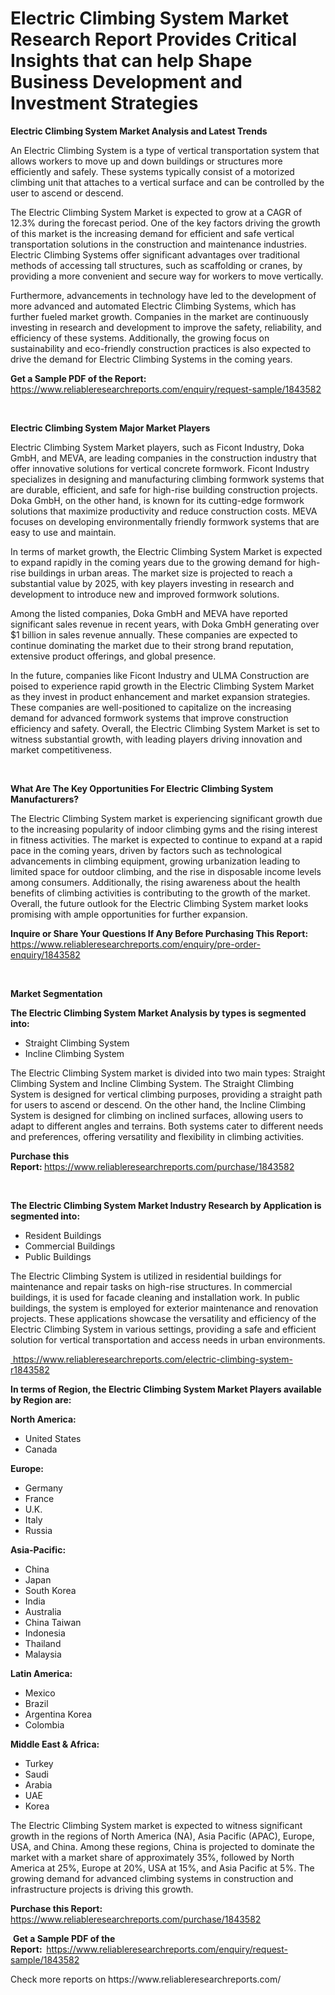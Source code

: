 <p><h1>Electric Climbing System Market Research Report Provides Critical Insights that can help Shape Business Development and Investment Strategies</h1></p><p><strong>Electric Climbing System Market Analysis and Latest Trends</strong></p>
<p><p>An Electric Climbing System is a type of vertical transportation system that allows workers to move up and down buildings or structures more efficiently and safely. These systems typically consist of a motorized climbing unit that attaches to a vertical surface and can be controlled by the user to ascend or descend.</p><p>The Electric Climbing System Market is expected to grow at a CAGR of 12.3% during the forecast period. One of the key factors driving the growth of this market is the increasing demand for efficient and safe vertical transportation solutions in the construction and maintenance industries. Electric Climbing Systems offer significant advantages over traditional methods of accessing tall structures, such as scaffolding or cranes, by providing a more convenient and secure way for workers to move vertically.</p><p>Furthermore, advancements in technology have led to the development of more advanced and automated Electric Climbing Systems, which has further fueled market growth. Companies in the market are continuously investing in research and development to improve the safety, reliability, and efficiency of these systems. Additionally, the growing focus on sustainability and eco-friendly construction practices is also expected to drive the demand for Electric Climbing Systems in the coming years.</p></p>
<p><strong>Get a Sample PDF of the Report:&nbsp;</strong> <a href="https://www.reliableresearchreports.com/enquiry/request-sample/1843582">https://www.reliableresearchreports.com/enquiry/request-sample/1843582</a></p>
<p>&nbsp;</p>
<p><strong>Electric Climbing System Major Market Players</strong></p>
<p><p>Electric Climbing System Market players, such as Ficont Industry, Doka GmbH, and MEVA, are leading companies in the construction industry that offer innovative solutions for vertical concrete formwork. Ficont Industry specializes in designing and manufacturing climbing formwork systems that are durable, efficient, and safe for high-rise building construction projects. Doka GmbH, on the other hand, is known for its cutting-edge formwork solutions that maximize productivity and reduce construction costs. MEVA focuses on developing environmentally friendly formwork systems that are easy to use and maintain.</p><p>In terms of market growth, the Electric Climbing System Market is expected to expand rapidly in the coming years due to the growing demand for high-rise buildings in urban areas. The market size is projected to reach a substantial value by 2025, with key players investing in research and development to introduce new and improved formwork solutions.</p><p>Among the listed companies, Doka GmbH and MEVA have reported significant sales revenue in recent years, with Doka GmbH generating over $1 billion in sales revenue annually. These companies are expected to continue dominating the market due to their strong brand reputation, extensive product offerings, and global presence.</p><p>In the future, companies like Ficont Industry and ULMA Construction are poised to experience rapid growth in the Electric Climbing System Market as they invest in product enhancement and market expansion strategies. These companies are well-positioned to capitalize on the increasing demand for advanced formwork systems that improve construction efficiency and safety. Overall, the Electric Climbing System Market is set to witness substantial growth, with leading players driving innovation and market competitiveness.</p></p>
<p>&nbsp;</p>
<p><strong>What Are The Key Opportunities For Electric Climbing System Manufacturers?</strong></p>
<p><p>The Electric Climbing System market is experiencing significant growth due to the increasing popularity of indoor climbing gyms and the rising interest in fitness activities. The market is expected to continue to expand at a rapid pace in the coming years, driven by factors such as technological advancements in climbing equipment, growing urbanization leading to limited space for outdoor climbing, and the rise in disposable income levels among consumers. Additionally, the rising awareness about the health benefits of climbing activities is contributing to the growth of the market. Overall, the future outlook for the Electric Climbing System market looks promising with ample opportunities for further expansion.</p></p>
<p><strong>Inquire or Share Your Questions If Any Before Purchasing This Report:</strong> <a href="https://www.reliableresearchreports.com/enquiry/pre-order-enquiry/1843582">https://www.reliableresearchreports.com/enquiry/pre-order-enquiry/1843582</a></p>
<p>&nbsp;</p>
<p><strong>Market Segmentation</strong></p>
<p><strong>The Electric Climbing System Market Analysis by types is segmented into:</strong></p>
<p><ul><li>Straight Climbing System</li><li>Incline Climbing System</li></ul></p>
<p><p>The Electric Climbing System market is divided into two main types: Straight Climbing System and Incline Climbing System. The Straight Climbing System is designed for vertical climbing purposes, providing a straight path for users to ascend or descend. On the other hand, the Incline Climbing System is designed for climbing on inclined surfaces, allowing users to adapt to different angles and terrains. Both systems cater to different needs and preferences, offering versatility and flexibility in climbing activities.</p></p>
<p><strong>Purchase this Report:&nbsp;</strong><a href="https://www.reliableresearchreports.com/purchase/1843582">https://www.reliableresearchreports.com/purchase/1843582</a></p>
<p>&nbsp;</p>
<p><strong>The Electric Climbing System Market Industry Research by Application is segmented into:</strong></p>
<p><ul><li>Resident Buildings</li><li>Commercial Buildings</li><li>Public Buildings</li></ul></p>
<p><p>The Electric Climbing System is utilized in residential buildings for maintenance and repair tasks on high-rise structures. In commercial buildings, it is used for facade cleaning and installation work. In public buildings, the system is employed for exterior maintenance and renovation projects. These applications showcase the versatility and efficiency of the Electric Climbing System in various settings, providing a safe and efficient solution for vertical transportation and access needs in urban environments.</p></p>
<p><a href="https://www.reliableresearchreports.com/electric-climbing-system-r1843582">&nbsp;https://www.reliableresearchreports.com/electric-climbing-system-r1843582</a></p>
<p><strong>In terms of Region, the Electric Climbing System Market Players available by Region are:</strong></p>
<p>
    <p> <strong> North America: </strong>
        <ul>
            <li>United States</li>
            <li>Canada</li>
        </ul>
        </p> 
    <p> <strong> Europe: </strong>
        <ul>
            <li>Germany</li>
            <li>France</li>
            <li>U.K.</li>
            <li>Italy</li>
            <li>Russia</li>
        </ul>
        </p> 
    <p> <strong> Asia-Pacific: </strong>
        <ul>
            <li>China</li>
            <li>Japan</li>
            <li>South Korea</li>
            <li>India</li>
            <li>Australia</li>
            <li>China Taiwan</li>
            <li>Indonesia</li>
            <li>Thailand</li>
            <li>Malaysia</li>
        </ul>
        </p> 
    <p> <strong> Latin America: </strong>
        <ul>
            <li>Mexico</li>
            <li>Brazil</li>
            <li>Argentina Korea</li>
            <li>Colombia</li>
        </ul>
        </p> 
    <p> <strong> Middle East & Africa: </strong>
        <ul>
            <li>Turkey</li>
            <li>Saudi</li>
            <li>Arabia</li>
            <li>UAE</li>
            <li>Korea</li>
        </ul>
    </p>
    </p>
<p><p>The Electric Climbing System market is expected to witness significant growth in the regions of North America (NA), Asia Pacific (APAC), Europe, USA, and China. Among these regions, China is projected to dominate the market with a market share of approximately 35%, followed by North America at 25%, Europe at 20%, USA at 15%, and Asia Pacific at 5%. The growing demand for advanced climbing systems in construction and infrastructure projects is driving this growth.</p></p>
<p><strong>Purchase this Report: </strong><a href="https://www.reliableresearchreports.com/purchase/1843582">https://www.reliableresearchreports.com/purchase/1843582</a></p>
<p>&nbsp;<strong>Get a Sample PDF of the Report:&nbsp;&nbsp;</strong><a href="https://www.reliableresearchreports.com/enquiry/request-sample/1843582">https://www.reliableresearchreports.com/enquiry/request-sample/1843582</a></p>
<p><strong></strong></p>
<p>Check more reports on https://www.reliableresearchreports.com/</p>